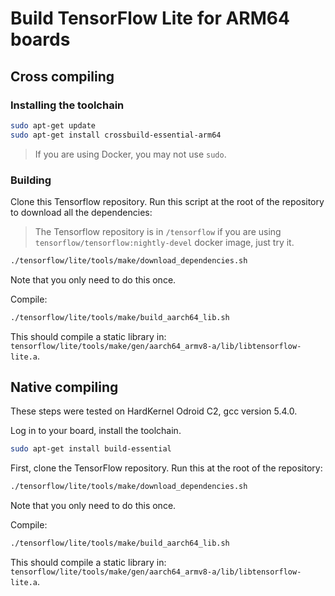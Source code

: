 # Build TensorFlow Lite for ARM64 boards

## Cross compiling

### Installing the toolchain

```bash
sudo apt-get update
sudo apt-get install crossbuild-essential-arm64
```

> If you are using Docker, you may not use `sudo`.

### Building

Clone this Tensorflow repository. Run this script at the root of the repository
to download all the dependencies:

> The Tensorflow repository is in `/tensorflow` if you are using
> `tensorflow/tensorflow:nightly-devel` docker image, just try it.

```bash
./tensorflow/lite/tools/make/download_dependencies.sh
```

Note that you only need to do this once.

Compile:

```bash
./tensorflow/lite/tools/make/build_aarch64_lib.sh
```

This should compile a static library in:
`tensorflow/lite/tools/make/gen/aarch64_armv8-a/lib/libtensorflow-lite.a`.

## Native compiling

These steps were tested on HardKernel Odroid C2, gcc version 5.4.0.

Log in to your board, install the toolchain.

```bash
sudo apt-get install build-essential
```

First, clone the TensorFlow repository. Run this at the root of the repository:

```bash
./tensorflow/lite/tools/make/download_dependencies.sh
```

Note that you only need to do this once.

Compile:

```bash
./tensorflow/lite/tools/make/build_aarch64_lib.sh
```

This should compile a static library in:
`tensorflow/lite/tools/make/gen/aarch64_armv8-a/lib/libtensorflow-lite.a`.
